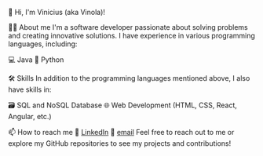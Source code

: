 👋 Hi, I'm Vinicius (aka Vinola)!

👨‍💻 About me
I'm a software developer passionate about solving problems and creating innovative solutions. I have experience in various programming languages, including:

💻 Java
🐍 Python

🛠️ Skills
In addition to the programming languages mentioned above, I also have skills in:

🗃️ SQL and NoSQL Database
🌐 Web Development (HTML, CSS, React, Angular, etc.)

📫 How to reach me
💼 [LinkedIn](https://www.linkedin.com/in/vinicius-oliveira-b5a151209/)
📧 [email](vini.asoliveira1@gmail.com)
Feel free to reach out to me or explore my GitHub repositories to see my projects and contributions!
